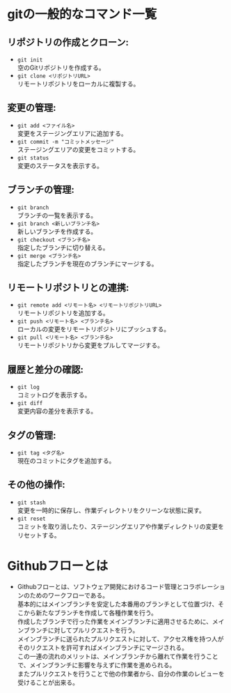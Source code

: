 # gitの一般的なコマンド一覧


## リポジトリの作成とクローン:
- `git init`  
    空のGitリポジトリを作成する。
- `git clone <リポジトリURL>`  
    リモートリポジトリをローカルに複製する。


## 変更の管理:
- `git add <ファイル名>`  
    変更をステージングエリアに追加する。
- `git commit -m "コミットメッセージ"`  
    ステージングエリアの変更をコミットする。
- `git status`  
    変更のステータスを表示する。



## ブランチの管理:
- `git branch`  
    ブランチの一覧を表示する。
- `git branch <新しいブランチ名>`  
    新しいブランチを作成する。
- `git checkout <ブランチ名>`  
    指定したブランチに切り替える。
- `git merge <ブランチ名>`  
    指定したブランチを現在のブランチにマージする。



## リモートリポジトリとの連携:
- `git remote add <リモート名> <リモートリポジトリURL>`  
    リモートリポジトリを追加する。
- `git push <リモート名> <ブランチ名>`  
    ローカルの変更をリモートリポジトリにプッシュする。
- `git pull <リモート名> <ブランチ名>`  
    リモートリポジトリから変更をプルしてマージする。



## 履歴と差分の確認:
- `git log`  
    コミットログを表示する。
- `git diff`  
    変更内容の差分を表示する。



## タグの管理:
- `git tag <タグ名>`  
    現在のコミットにタグを追加する。


## その他の操作:
- `git stash`  
    変更を一時的に保存し、作業ディレクトリをクリーンな状態に戻す。
- `git reset`  
    コミットを取り消したり、ステージングエリアや作業ディレクトリの変更をリセットする。  


# Githubフローとは

+ Githubフローとは、ソフトウェア開発におけるコード管理とコラボレーションのためのワークフローである。  
基本的にはメインブランチを安定した本番用のブランチとして位置づけ、そこから新たなブランチを作成して各種作業を行う。  
作成したブランチで行った作業をメインブランチに適用させるために、メインブランチに対してプルリクエストを行う。  
メインブランチに送られたプルリクエストに対して、アクセス権を持つ人がそのリクエストを許可すればメインブランチにマージされる。  
この一連の流れのメリットは、メインブランチから離れて作業を行うことで、メインブランチに影響を与えずに作業を進められる。  
またプルリクエストを行うことで他の作業者から、自分の作業のレビューを受けることが出来る。